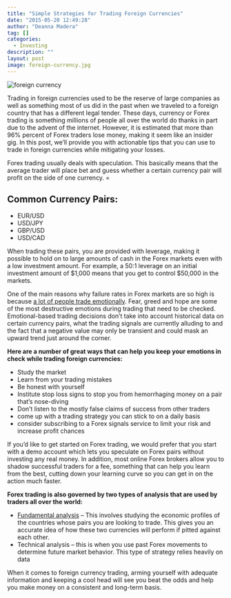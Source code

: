 ```yaml
---
title: "Simple Strategies for Trading Foreign Currencies"
date: "2015-05-20 12:49:28"
author: "Deanna Madera"
tag: []
categories:
  - Investing
description: ""
layout: post
image: foreign-currency.jpg
---
```


![foreign currency](http://mt2.wpengine.com/wp-content/uploads/2015/03/foreign-currency-1024x347.jpg)

Trading in foreign currencies used to be the reserve of large companies as well as something most of us did in the past when we traveled to a foreign country that has a different legal tender. These days, currency or Forex trading is something millions of people all over the world do thanks in part due to the advent of the internet. However, it is estimated that more than 96% percent of Forex traders lose money, making it seem like an insider gig. In this post, we’ll provide you with actionable tips that you can use to trade in foreign currencies while mitigating your losses.

Forex trading usually deals with speculation. This basically means that the average trader will place bet and guess whether a certain currency pair will profit on the side of one currency. =

## Common Currency Pairs:

- EUR/USD
- USD/JPY
- GBP/USD
- USD/CAD

When trading these pairs, you are provided with leverage, making it possible to hold on to large amounts of cash in the Forex markets even with a low investment amount. For example, a 50:1 leverage on an initial investment amount of $1,000 means that you get to control $50,000 in the markets.

One of the main reasons why failure rates in Forex markets are so high is because [a lot of people trade emotionally](http://optionalpha.com/the-14-stages-of-investor-emotions-and-trading-psychology-10433.html). Fear, greed and hope are some of the most destructive emotions during trading that need to be checked. Emotional-based trading decisions don’t take into account historical data on certain currency pairs, what the trading signals are currently alluding to and the fact that a negative value may only be transient and could mask an upward trend just around the corner.

**Here are a number of great ways that can help you keep your emotions in check while trading foreign currencies:**

- Study the market
- Learn from your trading mistakes
- Be honest with yourself
- Institute stop loss signs to stop you from hemorrhaging money on a pair that’s nose-diving
- Don’t listen to the mostly false claims of success from other traders
- come up with a trading strategy you can stick to on a daily basis
- consider subscribing to a Forex signals service to limit your risk and increase profit chances

If you’d like to get started on Forex trading, we would prefer that you start with a demo account which lets you speculate on Forex pairs without investing any real money. In addition, most online Forex brokers allow you to shadow successful traders for a fee, something that can help you learn from the best, cutting down your learning curve so you can get in on the action much faster.

**Forex trading is also governed by two types of analysis that are used by traders all over the world:**

- [Fundamental analysis](http://www.forex.com/forex-fundamental-analysis.html) – This involves studying the economic profiles of the countries whose pairs you are looking to trade. This gives you an accurate idea of how these two currencies will perform if pitted against each other.
- Technical analysis – this is when you use past Forex movements to determine future market behavior. This type of strategy relies heavily on data

When it comes to foreign currency trading, arming yourself with adequate information and keeping a cool head will see you beat the odds and help you make money on a consistent and long-term basis.
